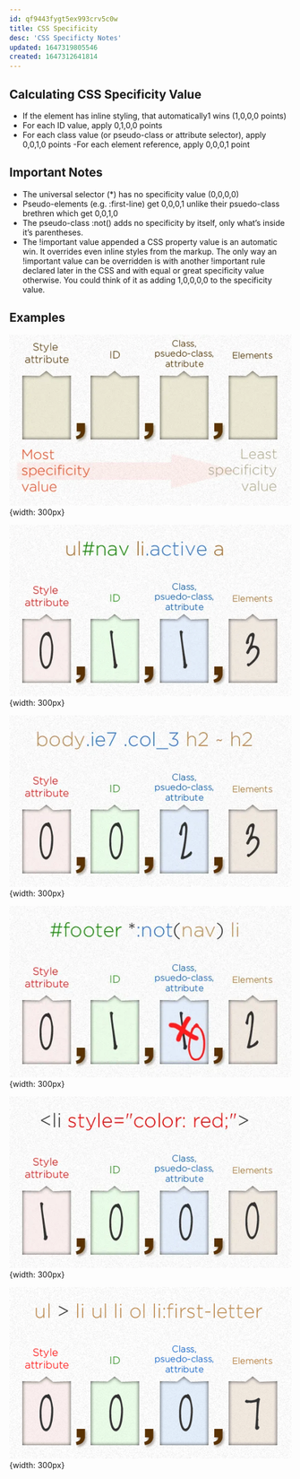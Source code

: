 ```yaml
---
id: qf9443fygt5ex993crv5c0w
title: CSS Specificity
desc: 'CSS Specificty Notes'
updated: 1647319805546
created: 1647312641814
---
```

## Calculating CSS Specificity Value

- If the element has inline styling, that automatically1 wins (1,0,0,0 points)
- For each ID value, apply 0,1,0,0 points
- For each class value (or pseudo-class or attribute selector), apply 0,0,1,0 points
-For each element reference, apply 0,0,0,1 point

## Important Notes

- The universal selector (*) has no specificity value (0,0,0,0)
- Pseudo-elements (e.g. :first-line) get 0,0,0,1 unlike their psuedo-class brethren which get 0,0,1,0
- The pseudo-class :not() adds no specificity by itself, only what’s inside it’s parentheses.
- The !important value appended a CSS property value is an automatic win. It overrides even inline styles from the markup. The only way an !important value can be overridden is with another !important rule declared later in the CSS and with equal or great specificity value otherwise. You could think of it as adding 1,0,0,0,0 to the specificity value.

## Examples

![Specificity Explainer](assets\images\specificity_blank.webp){width: 300px}

![Specificity Example 1](assets\images\cssspecificity_ex1.webp){width: 300px}

![Specificity Example 2](assets\images\cssspecificity_ex2.webp){width: 300px}

![Specificity Example 3](assets\images\cssspecificity_ex3.webp){width: 300px}

![Specificity Example 4](assets\images\cssspecificity_ex4.webp){width: 300px}

![Specificity Example 5](assets\images\cssspecificity_ex5.webp){width: 300px}
